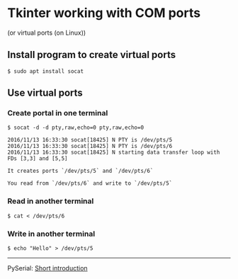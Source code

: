 # Tkinter working with COM ports

(or virtual ports (on Linux))

## Install program to create virtual ports

    $ sudo apt install socat

## Use virtual ports

### Create portal in one terminal
    
    $ socat -d -d pty,raw,echo=0 pty,raw,echo=0

    2016/11/13 16:33:30 socat[18425] N PTY is /dev/pts/5
    2016/11/13 16:33:30 socat[18425] N PTY is /dev/pts/6
    2016/11/13 16:33:30 socat[18425] N starting data transfer loop with FDs [3,3] and [5,5]

    It creates ports `/dev/pts/5` and `/dev/pts/6`

    You read from `/dev/pts/6` and write to `/dev/pts/5`

### Read in another terminal

    $ cat < /dev/pts/6

### Write in another terminal

    $ echo "Hello" > /dev/pts/5

---

PySerial: [Short introduction](https://pythonhosted.org/pyserial/shortintro.html)
